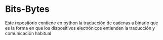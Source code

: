 # Bits-Bytes
Este repositorio contiene en python la traducción de cadenas a binario que es la forma en que los dispositivos electrónicos entienden la traducción y comunicación habitual

